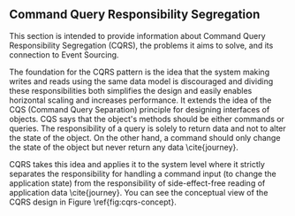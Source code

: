 ## Command Query Responsibility Segregation

This section is intended to provide information about Command Query Responsibility Segregation (CQRS), the problems it aims to solve, and its connection to Event Sourcing.

The foundation for the CQRS pattern is the idea that the system making writes and reads using the same data model is discouraged and dividing these responsibilities both simplifies the design and easily enables horizontal scaling and increases performance. It extends the idea of the CQS (Command Query Separation) principle for designing interfaces of objects. CQS says that the object's methods should be either commands or queries. The responsibility of a query is solely to return data and not to alter the state of the object. On the other hand, a command should only change the state of the object but never return any data \cite{journey}.

CQRS takes this idea and applies it to the system level where it strictly separates the responsibility for handling a command input (to change the application state) from the responsibility of side-effect-free reading of application data \cite{journey}. You can see the conceptual view of the CQRS design in Figure \ref{fig:cqrs-concept}.

